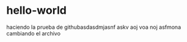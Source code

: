 # hello-world
haciendo la prueba de githubasdasdmjasnf askv aoj voa noj asfmona
cambiando el archivo
